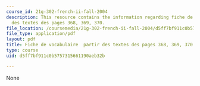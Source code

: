 ```yaml
---
course_id: 21g-302-french-ii-fall-2004
description: This resource contains the information regarding fiche de vocabulaire  partir
  des textes des pages 368, 369, 370.
file_location: /coursemedia/21g-302-french-ii-fall-2004/d5ff7bf911c0b5757315661190aeb32b_MIT21G_302_F04_vocab_M.pdf
file_type: application/pdf
layout: pdf
title: Fiche de vocabulaire  partir des textes des pages 368, 369, 370
type: course
uid: d5ff7bf911c0b5757315661190aeb32b

---
```

None